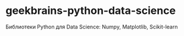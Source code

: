 # geekbrains-python-data-science
Библиотеки Python для Data Science: Numpy, Matplotlib, Scikit-learn 

